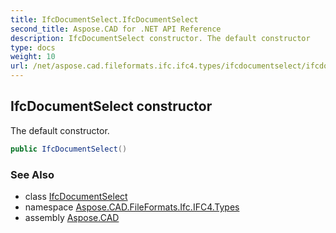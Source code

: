 ```yaml
---
title: IfcDocumentSelect.IfcDocumentSelect
second_title: Aspose.CAD for .NET API Reference
description: IfcDocumentSelect constructor. The default constructor
type: docs
weight: 10
url: /net/aspose.cad.fileformats.ifc.ifc4.types/ifcdocumentselect/ifcdocumentselect/
---
```

## IfcDocumentSelect constructor

The default constructor.

```csharp
public IfcDocumentSelect()
```

### See Also

* class [IfcDocumentSelect](../)
* namespace [Aspose.CAD.FileFormats.Ifc.IFC4.Types](../../ifcdocumentselect/)
* assembly [Aspose.CAD](../../../)


